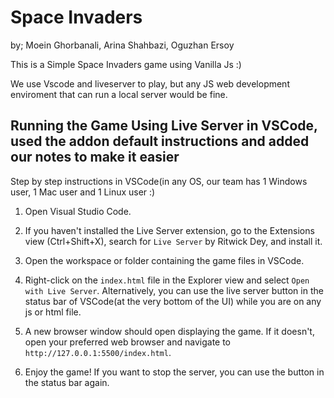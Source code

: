 # Space Invaders
by; Moein Ghorbanali, Arina Shahbazi, Oguzhan Ersoy

This is a Simple Space Invaders game using Vanilla Js :)

We use Vscode and liveserver to play, but any JS web development enviroment that can run a local server would be fine.

## Running the Game Using Live Server in VSCode, used the addon default instructions and added our notes to make it easier

Step by step instructions in VSCode(in any OS, our team has 1 Windows user, 1 Mac user and 1 Linux user :)
1. Open Visual Studio Code.

2. If you haven't installed the Live Server extension, go to the Extensions view (Ctrl+Shift+X), search for `Live Server` by Ritwick Dey, and install it.

3. Open the workspace or folder containing the game files in VSCode.

4. Right-click on the `index.html` file in the Explorer view and select `Open with Live Server`. Alternatively, you can use the live server button in the status bar of VSCode(at the very bottom of the UI) while you are on any js or html file.

5. A new browser window should open displaying the game. If it doesn't, open your preferred web browser and navigate to `http://127.0.0.1:5500/index.html`.

6. Enjoy the game! If you want to stop the server, you can use the button in the status bar again.


